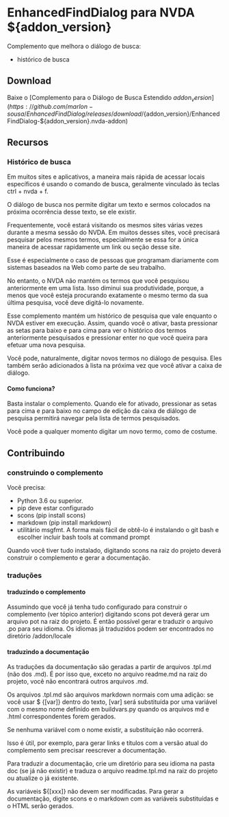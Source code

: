 # EnhancedFindDialog para NVDA ${addon_version}
Complemento que melhora o diálogo de busca:

* histórico de busca

## Download
Baixe o [Complemento para o Diálogo de Busca Estendido ${addon_version}](https://github.com/marlon-sousa/EnhancedFindDialog/releases/download/${addon_version}/EnhancedFindDialog-${addon_version}.nvda-addon)

## Recursos

### Histórico de busca

Em muitos sites e aplicativos, a maneira mais rápida de acessar locais específicos é usando o
comando de busca, geralmente vinculado às teclas ctrl + nvda + f.

O diálogo de busca nos permite digitar um texto e sermos colocados na próxima ocorrência desse texto, se ele existir.

Frequentemente, você estará visitando os mesmos sites várias vezes durante a mesma sessão do NVDA. Em muitos desses sites, você precisará pesquisar
pelos mesmos termos, especialmente se essa for a única maneira de acessar rapidamente um link ou seção desse site.

Esse é especialmente o caso de pessoas que programam diariamente com sistemas baseados na Web como parte de seu trabalho.

No entanto, o NVDA não mantém os termos que você pesquisou
anteriormente em uma lista. Isso diminui sua produtividade, porque, a menos que você esteja procurando exatamente
o mesmo termo da sua última pesquisa, você deve digitá-lo novamente.

Esse complemento mantém um histórico de pesquisa que vale enquanto o NVDA estiver em execução. Assim, quando você o ativar, basta pressionar as setas para baixo
e para cima para ver o histórico dos termos anteriormente pesquisados e
pressionar enter no que você queira para efetuar uma nova pesquisa.

Você pode, naturalmente, digitar novos termos no diálogo de pesquisa. Eles também serão adicionados à lista na próxima vez que você ativar a caixa de diálogo.

#### Como funciona?

Basta instalar o complemento. Quando ele for ativado, pressionar as setas para cima e para baixo no campo de edição
da caixa de diálogo de pesquisa permitirá
navegar pela lista de termos pesquisados.

Você pode a qualquer momento digitar um novo termo, como de costume.

## Contribuindo

### construindo o complemento

Você precisa:

* Python 3.6 ou superior.
* pip deve estar configurado
* scons (pip install scons)
* markdown (pip install markdown)
* utilitário msgfmt. A forma mais fácil de obtê-lo é instalando o git bash
e escolher incluir bash tools at command prompt

Quando você tiver tudo instalado, digitando scons na raiz do projeto
deverá construir o complemento e gerar a documentação.

### traduções

#### traduzindo o complemento

Assumindo que você já tenha tudo configurado para construir o
complemento (ver tópico anterior) digitando scons pot deverá gerar um
arquivo pot na raiz do projeto. É então possível gerar e traduzir o
arquivo .po para seu idioma.
Os idiomas já traduzidos podem ser encontrados no diretório /addon/locale

#### traduzindo a documentação

As traduções da documentação são geradas a partir de arquivos .tpl.md (não
dos .md). É por isso que, exceto no arquivo readme.md na raiz do projeto, você não
encontrará outros arquivos .md.

Os arquivos .tpl.md são arquivos markdown normais com uma adição: se você usar $ {[var]} dentro
do texto, [var] será substituída por uma variável com o mesmo
nome definido em buildvars.py quando os arquivos md e .html correspondentes
forem gerados.

Se nenhuma variável com o nome existir, a substituição não ocorrerá.

Isso é útil, por exemplo, para gerar links e títulos com a versão atual do complemento sem precisar reescrever a documentação.

Para traduzir a documentação, crie um diretório para seu idioma na
pasta doc (se já não existir) e traduza o arquivo readme.tpl.md na raiz do projeto
ou atualize o já existente.

As variáveis ${[xxx]} não devem ser modificadas. Para gerar a
documentação, digite scons e o markdown com as variáveis substituídas e
o HTML serão gerados.
